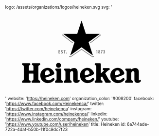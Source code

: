logo: /assets/organizations/logos/heineken.svg
svg: '<svg xmlns="http://www.w3.org/2000/svg" viewBox="0 0 160 90"><path d="M49.79 71.73c-.823.826-1.897 1.65-2.952 1.984-.996.32-3.833.568-4.667-1.776-.18-.506-.033-.663.426-.8.685-.202 2.448-.72 4.31-1.418 1.69-.63 3.197-1.405 3.667-1.72.846-.555.97-1.336.6-2.176-1.186-2.664-3.868-5.455-8.327-4.606-3.543.676-6.082 3.866-6.082 7.515 0 4.52 2.722 7.162 6.188 7.98 3.204.764 6.97-.79 8.583-3.4.638-1.005-1.16-2.2-1.744-1.583zm-8.024-3.557c-.347-.958-.07-3.89 1.546-4.443 1.7-.583 2.743.293 3.25 2.007.19.633.147 1.304-.06 1.557-.302.364-.84.584-1.323.745l-1.273.42c-1.25.426-1.848.512-2.14-.287zM91.3 71.73c-.825.826-1.9 1.65-2.954 1.984-.997.32-3.833.568-4.668-1.776-.182-.506-.034-.663.426-.8.684-.202 2.447-.72 4.31-1.418 1.69-.63 3.196-1.405 3.667-1.72.847-.555.972-1.336.6-2.176-1.186-2.664-3.867-5.455-8.326-4.606-3.544.676-6.083 3.866-6.083 7.515 0 4.52 2.724 7.162 6.19 7.98 3.203.764 6.97-.79 8.582-3.4.64-1.005-1.16-2.2-1.743-1.583zm-8.027-3.557c-.208-.573-.192-1.852.2-2.906.263-.708.656-1.26 1.346-1.537.775-.313 1.44-.228 1.96.072.596.343 1.02 1.02 1.29 1.935.188.633.146 1.304-.06 1.557-.303.364-.772.55-1.323.745-.55.196-1.04.355-1.272.428-1.26.393-1.85.504-2.142-.295zm39.667 3.557c-.824.826-1.898 1.65-2.954 1.984-.995.32-3.832.568-4.667-1.776-.18-.506-.035-.663.424-.8.686-.202 2.45-.72 4.31-1.418 1.69-.63 3.197-1.405 3.668-1.72.845-.555.97-1.336.6-2.176-1.187-2.664-3.868-5.455-8.327-4.606-3.544.676-6.082 3.866-6.082 7.515 0 4.52 2.724 7.162 6.188 7.98 3.205.764 6.973-.79 8.583-3.4.638-1.005-1.16-2.2-1.744-1.583zm-8.025-3.557c-.208-.573-.192-1.852.2-2.906.263-.708.656-1.26 1.346-1.537.778-.313 1.442-.228 1.963.072.595.343 1.02 1.02 1.29 1.935.187.633.147 1.304-.062 1.557-.3.364-.77.55-1.32.745-.552.196-1.04.355-1.274.428-1.258.393-1.847.504-2.14-.295zM29.6 72.59c0 .603-.19 1.268-.658 1.477l-1.01.457c-.18.083-.232.216-.232.416 0 .05.004.083.014.15l.12 1.147c.052.312.265.362.68.362h7.32c.412 0 .625-.05.678-.363l.12-1.147c.01-.067.014-.1.014-.15 0-.2-.052-.333-.233-.416l-1.01-.457c-.468-.21-.658-.873-.658-1.478V59.905c0-.604.19-1.27.658-1.478l1.01-.457c.18-.083.233-.216.233-.416a.822.822 0 0 0-.015-.15l-.118-.86c-.053-.312-.267-.364-.68-.364h-6.977c-.413 0-.627.052-.68.364l-.118.86a.907.907 0 0 0-.014.15c0 .2.05.333.232.417l.823.458c.47.27.502.873.502 1.478v3.537c0 .246-.2.445-.445.445H25.19a.446.446 0 0 1-.446-.445v-3.537c0-.604.03-1.21.5-1.478l.825-.457c.18-.083.23-.216.23-.416 0-.05-.004-.082-.013-.15l-.12-.86c-.052-.312-.265-.364-.678-.364h-6.98c-.413 0-.626.052-.68.364l-.117.86c-.01.068-.015.1-.015.15 0 .2.052.333.232.417l1.01.458c.467.21.658.873.658 1.478V72.59c0 .603-.19 1.268-.657 1.477l-1.01.457c-.18.083-.232.216-.232.416 0 .05.005.083.015.15l.118 1.147c.054.312.267.362.68.362h7.32c.414 0 .627-.05.68-.363l.12-1.147c.01-.067.014-.1.014-.15 0-.2-.05-.333-.232-.416l-1.01-.457c-.467-.21-.657-.873-.657-1.478v-5.157c0-.246.2-.446.445-.446h3.966c.246 0 .445.2.445.446v5.156z"/><ellipse cx="55.812" cy="58.316" rx="2.642" ry="2.55"/><path d="M52.922 76.6c-.397 0-.602-.048-.652-.348l-.115-1.144c-.01-.064-.008-.096-.008-.145 0-.19.053-.31.218-.4l.787-.437c.435-.21.63-.837.63-1.418v-7.24c0-.606-.104-1.38-.635-1.647l-.504-.288c-.18-.083-.23-.218-.23-.417 0-.05.003-.083.012-.15l.12-.86c.053-.314.266-.365.68-.365h4.944c.246 0 .444.2.444.446v10.522c0 .58.194 1.208.63 1.418l.787.438c.166.09.22.208.22.4 0 .048 0 .08-.01.144l-.114 1.144c-.05.3-.255.348-.652.348h-6.552zm14.966-14.09l.78-.378c.99-.464 2.928-1.298 4.53-.786 1.388.442 2.587 1.452 2.587 4.097v8.013c0 .34.016.482.173.57.214.115.585-.233.94-.416.357-.185.554.033.774.275.192.21.42.51.235.904-.59 1.238-1.918 1.95-3.47 1.95-1.465 0-3.332-.84-3.332-3.037V65.99c0-1.18-.855-1.59-1.52-1.506-1.003.123-1.733.963-1.733 2.458v5.766c0 .58.194 1.208.63 1.418l.788.438c.164.09.217.208.217.4 0 .048 0 .08-.01.144l-.113 1.144c-.05.3-.255.348-.65.348H62.16c-.396 0-.6-.048-.65-.348l-.115-1.144c-.01-.064-.008-.096-.008-.145 0-.19.052-.31.217-.4l.786-.437c.437-.21.63-.837.63-1.418v-7.24c0-.606-.103-1.38-.635-1.647l-.503-.288c-.18-.083-.232-.218-.232-.417 0-.05.004-.083.014-.15l.12-.86c.053-.314.266-.365.68-.365h4.657c.368 0 .51.21.614.446l.154.325zm63.935 0l.778-.378c.992-.464 2.93-1.298 4.532-.786 1.39.442 2.588 1.452 2.588 4.097v8.013c0 .34.015.482.173.57.214.115.584-.233.94-.416.357-.185.555.033.774.275.19.21.422.51.234.904-.59 1.238-1.916 1.95-3.47 1.95-1.465 0-3.33-.84-3.33-3.037V65.99c0-1.18-.856-1.59-1.52-1.506-1.004.123-1.733.963-1.733 2.458v5.766c0 .58.193 1.208.63 1.418l.788.438c.163.09.216.208.216.4 0 .048.003.08-.007.144l-.114 1.144c-.05.3-.256.348-.653.348h-6.552c-.396 0-.602-.048-.652-.348l-.113-1.144c-.01-.064-.01-.096-.01-.145 0-.19.054-.31.22-.4l.785-.437c.437-.21.63-.837.63-1.418v-7.24c0-.606-.103-1.38-.635-1.647l-.502-.288c-.183-.083-.233-.218-.233-.417 0-.05.004-.083.014-.15l.12-.86c.052-.314.264-.365.68-.365h4.656c.368 0 .51.21.614.446l.153.325zM108.1 72.907c.348.56.77 1.01 1.208 1.22l.786.437c.165.09.217.208.217.4 0 .048.003.08-.007.144l-.113 1.144c-.05.3-.256.348-.652.348h-3.955c-.676 0-.728-.195-1.033-.747l-3.315-6.04-1.246 1.195v1.7c0 .58.272 1.19.725 1.418l.785.438c.166.09.22.208.22.4 0 .048 0 .08-.01.144l-.114 1.144c-.05.3-.255.348-.65.348H94.39c-.396 0-.602-.048-.652-.348l-.113-1.144c-.01-.064-.008-.096-.008-.145 0-.19.053-.31.216-.4l.787-.437c.438-.21.632-.837.632-1.418V59.744c0-.58-.182-1.188-.632-1.417l-.787-.44c-.163-.09-.216-.206-.216-.398 0-.05-.002-.08.008-.145l.113-.816c.05-.3.256-.35.652-.35h4.75c.466 0 .844.38.844.846v9.84l2.11-1.904c.302-.26.795-.692.987-.884.192-.19.232-.478-.04-.59l-.746-.338c-.166-.076-.213-.196-.213-.38 0-.046.005-.075.015-.137l.108-1.046c.048-.284.243-.33.62-.33h5.685c.377 0 .57.046.62.33l.108 1.046c.01.06.01.092.013.137.01.227-.257.336-.42.41 0 0-.406.118-.772.327-.367.21-.758.522-1.254.967l-2.193 2.104 3.49 6.33z"/><path d="M103.106 45.108l.006-.097h-.65c-.024.583.33.973.918.973.642 0 1.03-.39 1.03-1.032 0-.37-.148-.727-.535-.82v-.014c.338-.136.43-.49.43-.818 0-.556-.326-.91-.887-.91-.638 0-.838.465-.817 1.028h.605v-.073c0-.152.03-.362.232-.362.2 0 .238.203.238.357 0 .387-.158.46-.533.46v.604c.393-.013.523.096.523.487 0 .205-.018.492-.3.492-.184 0-.26-.158-.26-.272m-1.108-2.671h-1.883v.6h.937l-1.086 2.887h.72m-2.029-1.877v-.01c.323-.11.48-.407.48-.738 0-.512-.346-.916-.87-.916-.536 0-.874.403-.874.916 0 .33.165.63.474.735v.012c-.43.144-.606.47-.606.92 0 .575.424 1.013 1.007 1.013.584 0 .996-.438.996-1.012 0-.44-.166-.784-.606-.92m-.405-1.124c.187 0 .212.242.212.372 0 .124 0 .39-.212.39-.174 0-.193-.266-.193-.395 0-.127.026-.367.192-.367m.006 2.453c-.238 0-.29-.317-.29-.493 0-.18.052-.506.286-.506.225 0 .307.332.307.507 0 .17-.067.492-.302.492m-1.947-2.939h-1v.6h.334v2.887h.666M57.31 42.44h-1.524v3.487h1.532v-.65h-.78v-.785h.68v-.647h-.68v-.76h.773m6.749 2.02a.436.436 0 0 0-.444.435c0 .244.195.443.443.443.242 0 .43-.2.43-.443a.43.43 0 0 0-.43-.435m-.956-2.665h-1.947v.645h.593v2.842h.76v-2.842h.593m-3 .141v-.673a1.473 1.473 0 0 0-.677-.166c-.65 0-.997.47-.997 1.024 0 .504.265.766.704 1.032.21.146.448.243.448.508 0 .233-.19.38-.44.38a.988.988 0 0 1-.572-.187v.662c.175.113.437.176.65.176.71 0 1.102-.47 1.102-1.088 0-.944-1.153-.98-1.153-1.55 0-.21.152-.344.38-.344.213.002.395.105.555.228M92.74 48.643a.786.786 0 0 1-.224.77c-.127.11-.252.197-.252.197s-.12.093-.265.18a.802.802 0 0 1-.804-.026s-.444-.275-1.166-.764c-2.29-1.547-7.398-5.012-10.19-6.998-2.793 1.986-7.903 5.45-10.19 6.998-.723.488-1.168.764-1.168.764a.792.792 0 0 1-.803.025c-.145-.087-.266-.18-.266-.18s-.125-.086-.252-.196a.795.795 0 0 1-.223-.77s.02-.09.065-.258c.045.088.102.16.157.21.127.11.252.195.252.195s.12.093.265.18c.174.106.522.16.802-.025 0 0 .444-.276 1.167-.763 2.288-1.548 7.397-5.013 10.19-7 2.79 1.987 7.9 5.452 10.19 7a44.59 44.59 0 0 0 1.166.763c.28.185.627.132.803.026.144-.087.264-.18.264-.18s.125-.085.252-.195a.695.695 0 0 0 .158-.21l.066.258zm-21.927-14.02c-2.752-2.04-7.627-5.83-9.805-7.528-.688-.536-1.086-.873-1.086-.873a.715.715 0 0 1-.188-.23 2.992 2.992 0 0 0-.084.294c-.047.2.01.546.272.755 0 0 .4.34 1.086.874 2.125 1.657 6.814 5.302 9.6 7.375.07-.233.14-.456.205-.666zm29.134-8.632a.696.696 0 0 1-.188.23s-.402.34-1.087.874c-2.18 1.7-7.054 5.487-9.807 7.53.066.21.136.433.207.665 2.784-2.075 7.473-5.72 9.6-7.376.685-.535 1.086-.873 1.086-.873a.795.795 0 0 0 .27-.755c-.03-.137-.07-.26-.083-.294z" opacity=".5"/><path d="M72.503 34.075l-4.405 13.54c-.008.022 0 .05.02.063a1.14 1.14 0 0 0 .14.102c.02.016.048.014.068 0l11.516-8.374 11.515 8.374c.02.014.047.015.068 0 0 0 .036-.02.07-.047.037-.025.068-.055.068-.055a.055.055 0 0 0 .02-.063l-4.406-13.54L98.7 25.71c.02-.014.03-.04.02-.063 0 0-.008-.042-.022-.083-.013-.042-.03-.08-.03-.08a.055.055 0 0 0-.055-.04l-14.237.006-4.395-13.544a.057.057 0 0 0-.053-.04s-.043-.003-.087-.003c-.042 0-.085.004-.085.004a.06.06 0 0 0-.055.04L75.306 25.45l-14.24-.007a.055.055 0 0 0-.053.04s-.017.04-.03.08c-.014.043-.022.084-.022.084-.008.024 0 .05.02.064l11.523 8.365z"/></svg>'
website: 'https://heineken.com'
organization_color: '#008200'
facebook: 'https://www.facebook.com/Heinekenca/'
twitter: 'https://twitter.com/heinekenca'
instagram: 'https://www.instagram.com/heinekenca/'
linkedin: 'https://www.linkedin.com/company/heineken/'
youtube: 'https://www.youtube.com/user/heineken'
title: Heineken
id: 6a744ade-722a-4daf-b50b-11f0c9dc7f23
